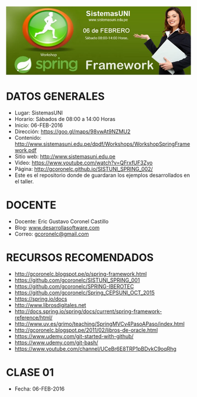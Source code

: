 ![Spring Framework](https://raw.githubusercontent.com/gcoronelc/SISTUNI_SPRING_002/master/spring.jpg)

# DATOS GENERALES

- Lugar: SistemasUNI
- Horario: Sábados de 08:00 a 14:00 Horas
- Inicio: 06-FEB-2016
- Dirección: https://goo.gl/maps/98vwAt9NZMU2
- Contenido: http://www.sistemasuni.edu.pe/dpdf/Workshops/WorkshopSpringFramework.pdf
- Sitio web: http://www.sistemasuni.edu.pe
- Video: https://www.youtube.com/watch?v=QFrxfUF3Zyo
- Página: http://gcoronelc.github.io/SISTUNI_SPRING_002/
- Este es el repositorio donde de guardaran los ejemplos desarrollados en el taller.


# DOCENTE

- Docente: Eric Gustavo Coronel Castillo
- Blog: www.desarrollasoftware.com
- Correo: gcoronelc@gmail.com

# RECURSOS RECOMENDADOS

- http://gcoronelc.blogspot.pe/p/spring-framework.html
- https://github.com/gcoronelc/SISTUNI_SPRING_001
- https://github.com/gcoronelc/SPRING-IBEROTEC
- https://github.com/gcoronelc/Spring_CEPSUNI_OCT_2015
- https://spring.io/docs
- http://www.librosdigitales.net
- http://docs.spring.io/spring/docs/current/spring-framework-reference/html/
- http://www.uv.es/grimo/teaching/SpringMVCv4PasoAPaso/index.html
- http://gcoronelc.blogspot.pe/2011/02/libros-de-oracle.html
- https://www.udemy.com/git-started-with-github/
- https://www.udemy.com/git-bash/
- https://www.youtube.com/channel/UCeBr6E8TRP1pBDvkC9oqRhg


# CLASE 01 

- Fecha: 06-FEB-2016


